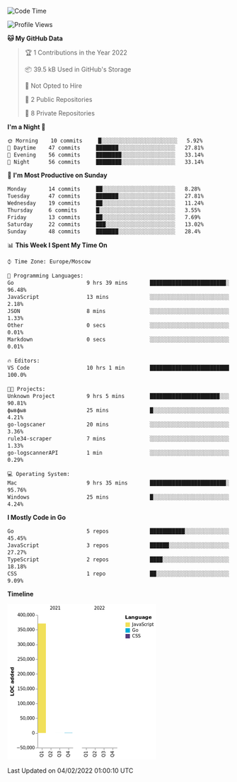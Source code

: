 <!--START_SECTION:waka-->
![Code Time](http://img.shields.io/badge/Code%20Time-145%20hrs%2045%20mins-blue)

![Profile Views](http://img.shields.io/badge/Profile%20Views-0-blue)

**🐱 My GitHub Data** 

> 🏆 1 Contributions in the Year 2022
 > 
> 📦 39.5 kB Used in GitHub's Storage 
 > 
> 🚫 Not Opted to Hire
 > 
> 📜 2 Public Repositories 
 > 
> 🔑 8 Private Repositories  
 > 
**I'm a Night 🦉** 

```text
🌞 Morning    10 commits     █░░░░░░░░░░░░░░░░░░░░░░░░   5.92% 
🌆 Daytime    47 commits     ███████░░░░░░░░░░░░░░░░░░   27.81% 
🌃 Evening    56 commits     ████████░░░░░░░░░░░░░░░░░   33.14% 
🌙 Night      56 commits     ████████░░░░░░░░░░░░░░░░░   33.14%

```
📅 **I'm Most Productive on Sunday** 

```text
Monday       14 commits     ██░░░░░░░░░░░░░░░░░░░░░░░   8.28% 
Tuesday      47 commits     ███████░░░░░░░░░░░░░░░░░░   27.81% 
Wednesday    19 commits     ██░░░░░░░░░░░░░░░░░░░░░░░   11.24% 
Thursday     6 commits      █░░░░░░░░░░░░░░░░░░░░░░░░   3.55% 
Friday       13 commits     ██░░░░░░░░░░░░░░░░░░░░░░░   7.69% 
Saturday     22 commits     ███░░░░░░░░░░░░░░░░░░░░░░   13.02% 
Sunday       48 commits     ███████░░░░░░░░░░░░░░░░░░   28.4%

```


📊 **This Week I Spent My Time On** 

```text
⌚︎ Time Zone: Europe/Moscow

💬 Programming Languages: 
Go                       9 hrs 39 mins       ████████████████████████░   96.48% 
JavaScript               13 mins             ░░░░░░░░░░░░░░░░░░░░░░░░░   2.18% 
JSON                     8 mins              ░░░░░░░░░░░░░░░░░░░░░░░░░   1.33% 
Other                    0 secs              ░░░░░░░░░░░░░░░░░░░░░░░░░   0.01% 
Markdown                 0 secs              ░░░░░░░░░░░░░░░░░░░░░░░░░   0.01%

🔥 Editors: 
VS Code                  10 hrs 1 min        █████████████████████████   100.0%

🐱‍💻 Projects: 
Unknown Project          9 hrs 5 mins        ██████████████████████░░░   90.81% 
фывфыв                   25 mins             █░░░░░░░░░░░░░░░░░░░░░░░░   4.21% 
go-logscaner             20 mins             ░░░░░░░░░░░░░░░░░░░░░░░░░   3.36% 
rule34-scraper           7 mins              ░░░░░░░░░░░░░░░░░░░░░░░░░   1.33% 
go-logscannerAPI         1 min               ░░░░░░░░░░░░░░░░░░░░░░░░░   0.29%

💻 Operating System: 
Mac                      9 hrs 35 mins       ████████████████████████░   95.76% 
Windows                  25 mins             █░░░░░░░░░░░░░░░░░░░░░░░░   4.24%

```

**I Mostly Code in Go** 

```text
Go                       5 repos             ███████████░░░░░░░░░░░░░░   45.45% 
JavaScript               3 repos             ██████░░░░░░░░░░░░░░░░░░░   27.27% 
TypeScript               2 repos             ████░░░░░░░░░░░░░░░░░░░░░   18.18% 
CSS                      1 repo              ██░░░░░░░░░░░░░░░░░░░░░░░   9.09%

```


**Timeline**

![Chart not found](https://raw.githubusercontent.com/jeezft/jeezft/main/charts/bar_graph.png) 


 Last Updated on 04/02/2022 01:00:10 UTC
<!--END_SECTION:waka-->
